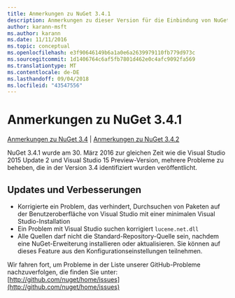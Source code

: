 ```yaml
---
title: Anmerkungen zu NuGet 3.4.1
description: Anmerkungen zu dieser Version für die Einbindung von NuGet 3.4.1 bekannte Probleme, Fehlerkorrekturen, hinzugefügter Features und DCRs.
author: karann-msft
ms.author: karann
ms.date: 11/11/2016
ms.topic: conceptual
ms.openlocfilehash: e3f90646149b6a1a0e6a2639979110fb779d973c
ms.sourcegitcommit: 1d1406764c6af5fb7801d462e0c4afc9092fa569
ms.translationtype: MT
ms.contentlocale: de-DE
ms.lasthandoff: 09/04/2018
ms.locfileid: "43547556"
---
```

# <a name="nuget-341-release-notes"></a>Anmerkungen zu NuGet 3.4.1

[Anmerkungen zu NuGet 3.4](../release-notes/nuget-3.4.md) | [Anmerkungen zu NuGet 3.4.2](../release-notes/nuget-3.4.2.md)

NuGet 3.4.1 wurde am 30. März 2016 zur gleichen Zeit wie die Visual Studio 2015 Update 2 und Visual Studio 15 Preview-Version, mehrere Probleme zu beheben, die in der Version 3.4 identifiziert wurden veröffentlicht.

## <a name="updates-and-improvements"></a>Updates und Verbesserungen

* Korrigierte ein Problem, das verhindert, Durchsuchen von Paketen auf der Benutzeroberfläche von Visual Studio mit einer minimalen Visual Studio-Installation
* Ein Problem mit Visual Studio suchen korrigiert `lucene.net.dll`
* Alle Quellen darf nicht die Standard-Repository-Quelle sein, nachdem eine NuGet-Erweiterung installieren oder aktualisieren.  Sie können auf dieses Feature aus den Konfigurationseinstellungen teilnehmen.

Wir fahren fort, um Probleme in der Liste unserer GitHub-Probleme nachzuverfolgen, die finden Sie unter: [http://github.com/nuget/home/issues](http://github.com/nuget/home/issues)